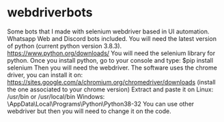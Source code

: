 # webdriverbots
Some bots that I made with selenium webdriver based in UI automation. Whatsapp Web and Discord bots included.
You will need the latest version of python (current python version 3.8.3).
https://www.python.org/downloads/
You will need the selenium library for python.
Once you install python, go to your console and type:
$pip install selenium
Then you will need the webdriver.
The software uses the chrome driver, you can install it on:
https://sites.google.com/a/chromium.org/chromedriver/downloads (install the one associated to your chrome version)
Extract and paste it on
Linux: /usr/bin or /usr/local/bin
Windows: \AppData\Local\Programs\Python\Python38-32
You can use other webdriver but then you will need to change it on the code.
